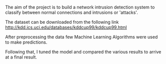 The aim of the project is to build a network intrusion detection system to classify between normal connections and intrusions or 'attacks'.

The dataset can be downloaded from the following link
http://kdd.ics.uci.edu/databases/kddcup99/kddcup99.html

After preprocessing the data few Machine Learning Algorithms were used to make predictions.

Following that, I tuned the model and compared the various results to arrive at a final result.
